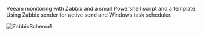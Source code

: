 Veeam monitoring with Zabbix and a small Powershell script and a template. Using Zabbix sender for active send and Windows task scheduler.

![ZabbixSchema1](https://github.com/issuyah/Veeam-Zabbix-Simple/blob/main/assets/SchemaZBX.png "ZabbixSchema1")
